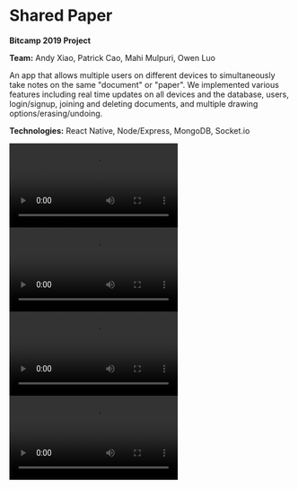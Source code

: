 # Shared Paper

**Bitcamp 2019 Project**

**Team:** Andy Xiao, Patrick Cao, Mahi Mulpuri, Owen Luo

An app that allows multiple users on different devices to simultaneously take notes on the same "document" or "paper". We implemented various features including real time updates on all devices and the database, users, login/signup, joining and deleting documents, and multiple drawing options/erasing/undoing.

**Technologies:** React Native, Node/Express, MongoDB, Socket.io

![See it in use](/media/part1.mp4)
![See it in use](/media/part2.mp4)
![See it in use](/media/part3.mp4)
![See it in use](/media/part4.mp4)
